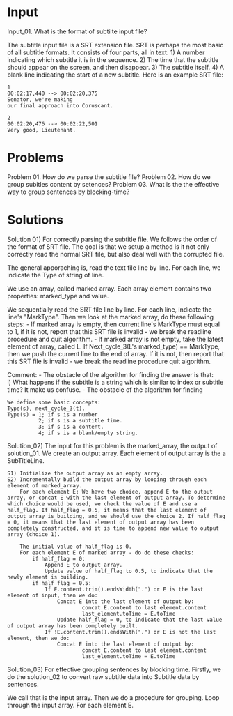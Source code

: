 # Input
Input_01. What is the format of subtilte input file?

The subtitle input file is a SRT extension file.
SRT is perhaps the most basic of all subtitle formats. It consists of four parts, all in text.
	1) A number indicating which subtitle it is in the sequence.
	2) The time that the subtitle should appear on the screen, and then disappear.
	3) The subtitle itself.
	4) A blank line indicating the start of a new subtitle.
Here is an example SRT file: 

	1
	00:02:17,440 --> 00:02:20,375
	Senator, we're making
	our final approach into Coruscant.

	2
	00:02:20,476 --> 00:02:22,501
	Very good, Lieutenant.

# Problems 
Problem 01. How do we parse the subtitle file?
Problem 02. How do we group subitles content by setences?
Problem 03. What is the the effective way to group sentences by blocking-time?

# Solutions
Solution 01) For correctly parsing the subtitle file. We follows the order of the format of SRT file.
The goal is that we setup a method is it not only correctly read the normal SRT file, but also deal well with the corrupted file.
	
The general apporaching is, read the text file line by line. 
For each line, we indicate the Type of string of line.

We use an array, called marked array. Each array element contains two properties: marked_type and value.

We sequentially read the SRT file line by line. For each line, indicate the line's "MarkType". Then we look at the marked array, do these following steps: 
	- If marked array is empty, then current line's MarkType must equal to 1, if it is not, report that this SRT file is invalid - we break the readline procedure and quit algorithm.
	- If marked array is not empty, take the latest element of array, called L. If Next_cycle_3(L's marked_type) == MarkType, then we push the current line to the end of array. If it is not, then report that this SRT file is invalid - we break the readline procedure quit algorithm.

Comment: 
	- The obstacle of the algorithm for finding the answer is that: 	
		i) What happens if the subtitle is a string which is similar to index or subtitle time? It make us confuse.
	- The obstacle of the algorithm for finding 

	We define some basic concepts:
	Type(s), next_cycle_3(t).
	Type(s) = 1; if s is a number
	          2; if s is a subtitle time.
			  3; if s is a content.
			  4; if s is a blank/empty string.

Solution_02) 
The input for this problem is the marked_array, the output of solution_01.
We create an output array. Each element of output array is the a SubTitleLine.

	S1) Initialize the output array as an empty array.
	S2) Incrementally build the output array by looping through each element of marked_array.
		For each element E: We have two choice, append E to the output array, or concat E with the last element of output array. To determine which choice would be used, we check the value of E and use a half_flag. If half_flag = 0.5, it means that the last element of output array is building, and we should use the choice 2. If half_flag = 0, it means that the last element of output array has been completely constructed, and it is time to append new value to output array (choice 1).

		The initial value of half_flag is 0.
		For each element E of marked array - do do these checks:
			if half_flag = 0:
				Append E to output array.
				Update value of half_flag to 0.5, to indicate that the newly element is building.
			if half_flag = 0.5:
				If E.content.trim().endsWidth(".") or E is the last element of input, then we do:
					Concat E into the last element of output by:
							concat E.content to last element.content
							last_element.toTime = E.toTime
					Update half_flag = 0, to indicate that the last value of output array has been completely built.
				If !E.content.trim().endsWith(".") or E is not the last element, then we do:
					Concat E into the last element of output by:
							concat E.content to last element.content
							last_element.toTime = E.toTime
					
Solution_03) 
For effective grouping sentences by blocking time. 
Firstly, we do the solution_02 to convert raw subtitle data into Subtitle data by sentences.

We call that is the input array. 
Then we do a procedure for grouping.
Loop through the input array. 
	For each element E. 